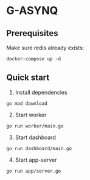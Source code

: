 # G-ASYNQ

## Prerequisites

Make sure redis already exists:

```console
docker-compose up -d
```

## Quick start

1. Install dependencies

```console
go mod download
```

2. Start worker

```console
go run worker/main.go
```

3. Start dashboard

```console
go run dashboard/main.go
```

4. Start app-server

```console
go run app/server.go
```
